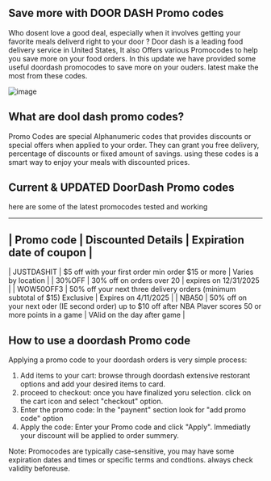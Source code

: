 ## Save more with DOOR DASH Promo codes 

Who dosent love a good deal, especially when it involves getting your favorite meals deliverd right to your door ? Door dash is a leading food delivery service in United States, 
It also Offers various Promocodes to help you save more on your food orders. In this update we have provided some useful doordash promocodes to save more on your ouders. latest make the most from 
these codes.

![image](https://github.com/user-attachments/assets/085186be-61c1-4fb1-8ad7-a41412a61f84)

## What are dool dash promo codes? 
Promo Codes are special Alphanumeric codes that provides discounts or special offers when applied to your order. They can grant you free delivery, percentage of discounts or fixed amount of savings. using these codes is a smart way to enjoy your meals with discounted prices.

## Current & UPDATED DoorDash Promo codes

here are some of the latest promocodes tested and working

------------------------------------------------------------------------------------------------------
| Promo code                    |  Discounted Details                        | Expiration date of coupon |
------------------------------------------------------------------------------------------------------
| JUSTDASHIT | $5 off with your first order min order $15 or more            | Varies by location |
| 30%OFF     | 30% off on orders over 20                                     | expires on 12/31/2025 |
| WOW50OFF3  | 50% off your next three delivery orders (minimum subtotal of $15) Exclusive | Expires on 4/11/2025 |
| NBA50      | 50% off on your next oder (IE second order) up to $10 off after NBA Plaver scores 50 or more points in a game | VAlid on the day after game |

## How to use a doordash Promo code

Applying a promo code to your doordash orders is very simple process:

1. Add items to your cart: browse through doordash extensive restorant options and add your desired items to card.
2. proceed to checkout: once you have finalized yoru selection. click on the cart icon and select "checkout" option.
3. Enter the promo code: In the "paynent" section look for "add promo code" option
4. Apply the code: Enter your Promo code and click "Apply". Immediatly your discount will be applied to order summery.

Note: Promocodes are typically case-sensitive, you may have some expiration dates and times or specific terms and condtions. always check validity beforeuse.

<!--

**Here are some ideas to get you started:**

🙋‍♀️ A short introduction - what is your organization all about?
🌈 Contribution guidelines - how can the community get involved?
👩‍💻 Useful resources - where can the community find your docs? Is there anything else the community should know?
🍿 Fun facts - what does your team eat for breakfast?
🧙 Remember, you can do mighty things with the power of [Markdown](https://docs.github.com/github/writing-on-github/getting-started-with-writing-and-formatting-on-github/basic-writing-and-formatting-syntax)
-->
